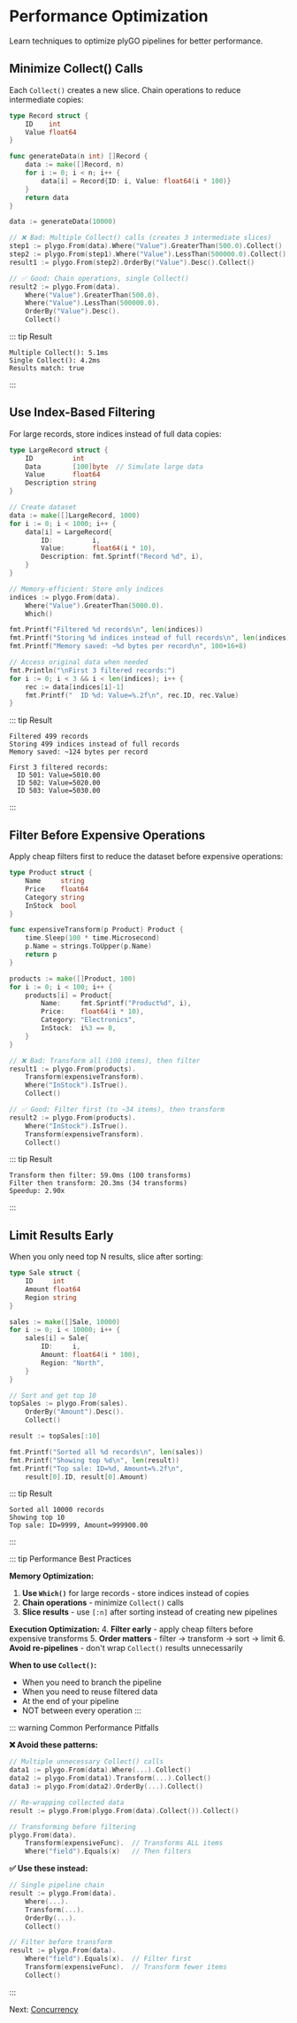 # Performance Optimization

Learn techniques to optimize plyGO pipelines for better performance.

## Minimize Collect() Calls

Each `Collect()` creates a new slice. Chain operations to reduce intermediate copies:

```go
type Record struct {
    ID    int
    Value float64
}

func generateData(n int) []Record {
    data := make([]Record, n)
    for i := 0; i < n; i++ {
        data[i] = Record{ID: i, Value: float64(i * 100)}
    }
    return data
}

data := generateData(10000)

// ❌ Bad: Multiple Collect() calls (creates 3 intermediate slices)
step1 := plygo.From(data).Where("Value").GreaterThan(500.0).Collect()
step2 := plygo.From(step1).Where("Value").LessThan(500000.0).Collect()
result1 := plygo.From(step2).OrderBy("Value").Desc().Collect()

// ✅ Good: Chain operations, single Collect()
result2 := plygo.From(data).
    Where("Value").GreaterThan(500.0).
    Where("Value").LessThan(500000.0).
    OrderBy("Value").Desc().
    Collect()
```

::: tip Result
```
Multiple Collect(): 5.1ms
Single Collect(): 4.2ms
Results match: true
```
:::

## Use Index-Based Filtering

For large records, store indices instead of full data copies:

```go
type LargeRecord struct {
    ID          int
    Data        [100]byte  // Simulate large data
    Value       float64
    Description string
}

// Create dataset
data := make([]LargeRecord, 1000)
for i := 0; i < 1000; i++ {
    data[i] = LargeRecord{
        ID:          i,
        Value:       float64(i * 10),
        Description: fmt.Sprintf("Record %d", i),
    }
}

// Memory-efficient: Store only indices
indices := plygo.From(data).
    Where("Value").GreaterThan(5000.0).
    Which()

fmt.Printf("Filtered %d records\n", len(indices))
fmt.Printf("Storing %d indices instead of full records\n", len(indices))
fmt.Printf("Memory saved: ~%d bytes per record\n", 100+16+8)

// Access original data when needed
fmt.Println("\nFirst 3 filtered records:")
for i := 0; i < 3 && i < len(indices); i++ {
    rec := data[indices[i]-1]
    fmt.Printf("  ID %d: Value=%.2f\n", rec.ID, rec.Value)
}
```

::: tip Result
```
Filtered 499 records
Storing 499 indices instead of full records
Memory saved: ~124 bytes per record

First 3 filtered records:
  ID 501: Value=5010.00
  ID 502: Value=5020.00
  ID 503: Value=5030.00
```
:::

## Filter Before Expensive Operations

Apply cheap filters first to reduce the dataset before expensive operations:

```go
type Product struct {
    Name     string
    Price    float64
    Category string
    InStock  bool
}

func expensiveTransform(p Product) Product {
    time.Sleep(100 * time.Microsecond)
    p.Name = strings.ToUpper(p.Name)
    return p
}

products := make([]Product, 100)
for i := 0; i < 100; i++ {
    products[i] = Product{
        Name:     fmt.Sprintf("Product%d", i),
        Price:    float64(i * 10),
        Category: "Electronics",
        InStock:  i%3 == 0,
    }
}

// ❌ Bad: Transform all (100 items), then filter
result1 := plygo.From(products).
    Transform(expensiveTransform).
    Where("InStock").IsTrue().
    Collect()

// ✅ Good: Filter first (to ~34 items), then transform
result2 := plygo.From(products).
    Where("InStock").IsTrue().
    Transform(expensiveTransform).
    Collect()
```

::: tip Result
```
Transform then filter: 59.0ms (100 transforms)
Filter then transform: 20.3ms (34 transforms)
Speedup: 2.90x
```
:::

## Limit Results Early

When you only need top N results, slice after sorting:

```go
type Sale struct {
    ID     int
    Amount float64
    Region string
}

sales := make([]Sale, 10000)
for i := 0; i < 10000; i++ {
    sales[i] = Sale{
        ID:     i,
        Amount: float64(i * 100),
        Region: "North",
    }
}

// Sort and get top 10
topSales := plygo.From(sales).
    OrderBy("Amount").Desc().
    Collect()

result := topSales[:10]

fmt.Printf("Sorted all %d records\n", len(sales))
fmt.Printf("Showing top %d\n", len(result))
fmt.Printf("Top sale: ID=%d, Amount=%.2f\n",
    result[0].ID, result[0].Amount)
```

::: tip Result
```
Sorted all 10000 records
Showing top 10
Top sale: ID=9999, Amount=999900.00
```
:::

::: tip Performance Best Practices

**Memory Optimization:**
1. **Use `Which()`** for large records - store indices instead of copies
2. **Chain operations** - minimize `Collect()` calls
3. **Slice results** - use `[:n]` after sorting instead of creating new pipelines

**Execution Optimization:**
4. **Filter early** - apply cheap filters before expensive transforms
5. **Order matters** - filter → transform → sort → limit
6. **Avoid re-pipelines** - don't wrap `Collect()` results unnecessarily

**When to use `Collect()`:**
- When you need to branch the pipeline
- When you need to reuse filtered data
- At the end of your pipeline
- NOT between every operation
:::

::: warning Common Performance Pitfalls

**❌ Avoid these patterns:**
```go
// Multiple unnecessary Collect() calls
data1 := plygo.From(data).Where(...).Collect()
data2 := plygo.From(data1).Transform(...).Collect()
data3 := plygo.From(data2).OrderBy(...).Collect()

// Re-wrapping collected data
result := plygo.From(plygo.From(data).Collect()).Collect()

// Transforming before filtering
plygo.From(data).
    Transform(expensiveFunc).  // Transforms ALL items
    Where("field").Equals(x)   // Then filters
```

**✅ Use these instead:**
```go
// Single pipeline chain
result := plygo.From(data).
    Where(...).
    Transform(...).
    OrderBy(...).
    Collect()

// Filter before transform
result := plygo.From(data).
    Where("field").Equals(x).  // Filter first
    Transform(expensiveFunc).  // Transform fewer items
    Collect()
```
:::

Next: [Concurrency](/advanced/concurrency)
